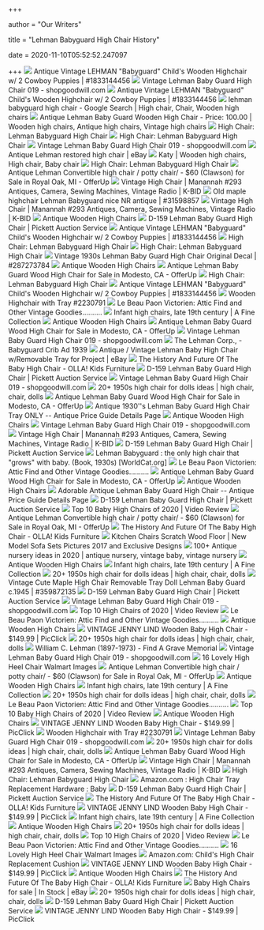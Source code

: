+++
        
author = "Our Writers"
        
title = "Lehman Babyguard High Chair History"
        
date = 2020-11-10T05:52:52.247097
        
+++
[ ![](https://thumbs.worthpoint.com/zoom/images1/1/1016/07/antique-vintage-lehman-babyguard_1_9d3cfbb3de2bc25dbe45ad94dddcd836.jpg)](https://thumbs.worthpoint.com/zoom/images1/1/1016/07/antique-vintage-lehman-babyguard_1_9d3cfbb3de2bc25dbe45ad94dddcd836.jpg) Antique Vintage LEHMAN "Babyguard" Child's Wooden Highchair w/ 2 Cowboy  Puppies | #1833144456
[ ![](http://sgwmscdnimages.azureedge.net/54/7-22-2019/3731431227568da31.JPG)](http://sgwmscdnimages.azureedge.net/54/7-22-2019/3731431227568da31.JPG) Vintage Lehman Baby Guard High Chair 019 - shopgoodwill.com
[ ![](https://thumbs.worthpoint.com/zoom/images3/1/1016/07/antique-vintage-lehman-babyguard_1_9d3cfbb3de2bc25dbe45ad94dddcd836.jpg)](https://thumbs.worthpoint.com/zoom/images3/1/1016/07/antique-vintage-lehman-babyguard_1_9d3cfbb3de2bc25dbe45ad94dddcd836.jpg) Antique Vintage LEHMAN "Babyguard" Child's Wooden Highchair w/ 2 Cowboy  Puppies | #1833144456
[ ![](https://i.pinimg.com/474x/03/69/6d/03696d50f6a1194907289aa56942de13.jpg)](https://i.pinimg.com/474x/03/69/6d/03696d50f6a1194907289aa56942de13.jpg) lehman babyguard high chair - Google Search | High chair, Chair, Wooden high  chairs
[ ![](https://i.pinimg.com/originals/74/7a/23/747a23e4b9e500069b0ce7e4df0e590f.jpg)](https://i.pinimg.com/originals/74/7a/23/747a23e4b9e500069b0ce7e4df0e590f.jpg) Antique Lehman Baby Guard Wooden High Chair - Price: 100.00 | Wooden high  chairs, Antique high chairs, Vintage high chairs
[ ![](https://i.ebayimg.com/images/g/5YUAAOSw9Bha9K1s/s-l300.jpg)](https://i.ebayimg.com/images/g/5YUAAOSw9Bha9K1s/s-l300.jpg) High Chair: Lehman Babyguard High Chair
[ ![](https://media.sandhills.com/img.axd?id=4363476901&wid=&p=&ext=&w=0&h=0&t=&lp=&c=True&wt=False&sz=Max&rt=0&checksum=u%2FpTMsAm1pFeKQVs56s3pRN9uXBF6WxD&h=200&w=200)](https://media.sandhills.com/img.axd?id=4363476901&wid=&p=&ext=&w=0&h=0&t=&lp=&c=True&wt=False&sz=Max&rt=0&checksum=u%2FpTMsAm1pFeKQVs56s3pRN9uXBF6WxD&h=200&w=200) High Chair: Lehman Babyguard High Chair
[ ![](https://sgwmscdnimages.azureedge.net/54/7-22-2019/4144109227569da31.JPG)](https://sgwmscdnimages.azureedge.net/54/7-22-2019/4144109227569da31.JPG) Vintage Lehman Baby Guard High Chair 019 - shopgoodwill.com
[ ![](https://i.ebayimg.com/images/g/ElYAAOSwQTVeG61a/s-l400.jpg)](https://i.ebayimg.com/images/g/ElYAAOSwQTVeG61a/s-l400.jpg) Antique Lehman restored high chair | eBay
[ ![](https://i.pinimg.com/originals/4a/ed/84/4aed84d707a87de6d5a72622e4e9a18f.jpg)](https://i.pinimg.com/originals/4a/ed/84/4aed84d707a87de6d5a72622e4e9a18f.jpg) Katy | Wooden high chairs, High chair, Baby chair
[ ![](https://lh6.googleusercontent.com/proxy/zTcSJuWWEtKBZl9Z6niL7R6nIdd0Yjc_7wbBYb2sacRzG3DcefvRj0uB1x-bZtGSdhE6PRd3L_v4cnjQu-RS6wtn-sC3ZOdTrv2gGryIhLgZ8ejHpMStsNme1uLuNzPTnhb8ayLzwoF_Y9WYFl7N5OBU5rIiTx-d5uF7SJlX6xKQFP_sWCEtcxEplSwBLeHTolSx6iLEIJxd6hSpzxD0TdNTvt8qEqbelrYNUyY=s0-d)](https://lh6.googleusercontent.com/proxy/zTcSJuWWEtKBZl9Z6niL7R6nIdd0Yjc_7wbBYb2sacRzG3DcefvRj0uB1x-bZtGSdhE6PRd3L_v4cnjQu-RS6wtn-sC3ZOdTrv2gGryIhLgZ8ejHpMStsNme1uLuNzPTnhb8ayLzwoF_Y9WYFl7N5OBU5rIiTx-d5uF7SJlX6xKQFP_sWCEtcxEplSwBLeHTolSx6iLEIJxd6hSpzxD0TdNTvt8qEqbelrYNUyY=s0-d) High Chair: Lehman Babyguard High Chair
[ ![](https://images.offerup.com/ecTqShRnfKmQUXufU_HI9__iPzs=/450x800/04c5/04c53f0582ab4a55b70d2c152afd1fd5.jpg)](https://images.offerup.com/ecTqShRnfKmQUXufU_HI9__iPzs=/450x800/04c5/04c53f0582ab4a55b70d2c152afd1fd5.jpg) Antique Lehman Convertible high chair / potty chair/ - $60 (Clawson) for  Sale in Royal Oak, MI - OfferUp
[ ![](https://946e583539399c301dc7-100ffa5b52865b8ec92e09e9de9f4d02.ssl.cf2.rackcdn.com/22607/5588376.jpg)](https://946e583539399c301dc7-100ffa5b52865b8ec92e09e9de9f4d02.ssl.cf2.rackcdn.com/22607/5588376.jpg) Vintage High Chair | Manannah #293 Antiques, Camera, Sewing Machines,  Vintage Radio | K-BID
[ ![](https://thumbs.worthpoint.com/zoom/images1/1/1007/31/old-maple-highchair-lehman-babyguard-nice-nr_1_7b23c20ac5e2d478e43ef105e1e1e472.jpg)](https://thumbs.worthpoint.com/zoom/images1/1/1007/31/old-maple-highchair-lehman-babyguard-nice-nr_1_7b23c20ac5e2d478e43ef105e1e1e472.jpg) Old maple highchair Lehman Babyguard nice NR antique | #31598857
[ ![](https://946e583539399c301dc7-100ffa5b52865b8ec92e09e9de9f4d02.ssl.cf2.rackcdn.com/22607/5588375.jpg)](https://946e583539399c301dc7-100ffa5b52865b8ec92e09e9de9f4d02.ssl.cf2.rackcdn.com/22607/5588375.jpg) Vintage High Chair | Manannah #293 Antiques, Camera, Sewing Machines,  Vintage Radio | K-BID
[ ![](https://i.pinimg.com/originals/86/a2/d8/86a2d82ab134324729c980aa947c64b2.jpg)](https://i.pinimg.com/originals/86/a2/d8/86a2d82ab134324729c980aa947c64b2.jpg) Antique Wooden High Chairs
[ ![](https://media.sandhills.com/img.axd?id=4363476825&wid=&p=&ext=&w=0&h=0&t=&lp=&c=True&wt=False&sz=Max&rt=0&checksum=JV5ompTFwPHz%2BWokMYKQ8MYeBtcDPhki)](https://media.sandhills.com/img.axd?id=4363476825&wid=&p=&ext=&w=0&h=0&t=&lp=&c=True&wt=False&sz=Max&rt=0&checksum=JV5ompTFwPHz%2BWokMYKQ8MYeBtcDPhki) D-159 Lehman Baby Guard High Chair | Pickett Auction Service
[ ![](https://thumbs.worthpoint.com/zoom/images4/1/1016/07/antique-vintage-lehman-babyguard_1_9d3cfbb3de2bc25dbe45ad94dddcd836.jpg)](https://thumbs.worthpoint.com/zoom/images4/1/1016/07/antique-vintage-lehman-babyguard_1_9d3cfbb3de2bc25dbe45ad94dddcd836.jpg) Antique Vintage LEHMAN "Babyguard" Child's Wooden Highchair w/ 2 Cowboy  Puppies | #1833144456
[ ![](https://img.letgo.com/images/92/16/7f/fc/92167ffc649c0663a2be0bc59e2c7115.jpeg?impolicy=img_600)](https://img.letgo.com/images/92/16/7f/fc/92167ffc649c0663a2be0bc59e2c7115.jpeg?impolicy=img_600) High Chair: Lehman Babyguard High Chair
[ ![](https://img.letgo.com/images/71/26/9f/c3/71269fc3af698dc41f2ae4bb658db9ed.jpeg?impolicy=img_600)](https://img.letgo.com/images/71/26/9f/c3/71269fc3af698dc41f2ae4bb658db9ed.jpeg?impolicy=img_600) High Chair: Lehman Babyguard High Chair
[ ![](https://thumbs.worthpoint.com/zoom/images2/1/0312/20/vintage-1930s-lehman-baby-guard-high_1_c7a9ac5951256ddea811fabb4c601bf4.jpg)](https://thumbs.worthpoint.com/zoom/images2/1/0312/20/vintage-1930s-lehman-baby-guard-high_1_c7a9ac5951256ddea811fabb4c601bf4.jpg) Vintage 1930s Lehman Baby Guard High Chair Original Decal | #287273784
[ ![](https://cdn20.pamono.com/p/g/3/9/394636_aqz00j4cly/vintage-wood-highchair-2.jpg)](https://cdn20.pamono.com/p/g/3/9/394636_aqz00j4cly/vintage-wood-highchair-2.jpg) Antique Wooden High Chairs
[ ![](https://images.offerup.com/jfo89-sxiHUWhTjrVfJdIr75n3k=/600x883/bbaa/bbaaf57f7216438b8b6b4bc432a5c6d6.jpg)](https://images.offerup.com/jfo89-sxiHUWhTjrVfJdIr75n3k=/600x883/bbaa/bbaaf57f7216438b8b6b4bc432a5c6d6.jpg) Antique Lehman Baby Guard Wood High Chair for Sale in Modesto, CA - OfferUp
[ ![](http://3e7en.me/wp-content/uploads/2018/03/literarywondrous-vintage-farmhouse-highchair-painted-baby-blue-baby-room-wall-decals-australia.jpg)](http://3e7en.me/wp-content/uploads/2018/03/literarywondrous-vintage-farmhouse-highchair-painted-baby-blue-baby-room-wall-decals-australia.jpg) High Chair: Lehman Babyguard High Chair
[ ![](https://thumbs.worthpoint.com/zoom/images2/1/1016/07/antique-vintage-lehman-babyguard_1_9d3cfbb3de2bc25dbe45ad94dddcd836.jpg)](https://thumbs.worthpoint.com/zoom/images2/1/1016/07/antique-vintage-lehman-babyguard_1_9d3cfbb3de2bc25dbe45ad94dddcd836.jpg) Antique Vintage LEHMAN "Babyguard" Child's Wooden Highchair w/ 2 Cowboy  Puppies | #1833144456
[ ![](https://dygtyjqp7pi0m.cloudfront.net/i/5230/8159256_1.jpg?v=8CA90994F314100)](https://dygtyjqp7pi0m.cloudfront.net/i/5230/8159256_1.jpg?v=8CA90994F314100) Wooden Highchair with Tray #2230791
[ ![](http://4.bp.blogspot.com/-L6lhnJFteoE/Tb4FS17KI7I/AAAAAAAAETI/s99dShnjrrw/s1600/IMG_6926.JPG)](http://4.bp.blogspot.com/-L6lhnJFteoE/Tb4FS17KI7I/AAAAAAAAETI/s99dShnjrrw/s1600/IMG_6926.JPG) Le Beau Paon Victorien: Attic Find and Other Vintage Goodies..........
[ ![](https://afinecollection.files.wordpress.com/2014/01/two-highchairs.jpg)](https://afinecollection.files.wordpress.com/2014/01/two-highchairs.jpg) Infant high chairs, late 19th century | A Fine Collection
[ ![](https://i.pinimg.com/originals/b0/0e/a0/b00ea0908364391eef7df91aa2844570.jpg)](https://i.pinimg.com/originals/b0/0e/a0/b00ea0908364391eef7df91aa2844570.jpg) Antique Wooden High Chairs
[ ![](https://photos.offerup.com/Uv4-xZ0GI_xV-i1Oal5ht2jVh7U=/600x883/c8fe/c8fe3ca082ca4642a525501acc0770ee.jpg)](https://photos.offerup.com/Uv4-xZ0GI_xV-i1Oal5ht2jVh7U=/600x883/c8fe/c8fe3ca082ca4642a525501acc0770ee.jpg) Antique Lehman Baby Guard Wood High Chair for Sale in Modesto, CA - OfferUp
[ ![](https://sgwmscdnimages.azureedge.net/54/7-22-2019/8373217227568da31.JPG)](https://sgwmscdnimages.azureedge.net/54/7-22-2019/8373217227568da31.JPG) Vintage Lehman Baby Guard High Chair 019 - shopgoodwill.com
[ ![](https://www.tias.com/stores/mspackratz/pictures/mh1925a.jpg)](https://www.tias.com/stores/mspackratz/pictures/mh1925a.jpg) The Lehman Corp., - Babyguard Crib Ad 1939
[ ![](https://i.ebayimg.com/images/g/Jy4AAOSw4TVeGPCG/s-l400.jpg)](https://i.ebayimg.com/images/g/Jy4AAOSw4TVeGPCG/s-l400.jpg) Antique / Vintage Lehman Baby High Chair w/Removable Tray for Project | eBay
[ ![](https://www.olla-kidsfurniture.com/wp-content/uploads/2019/08/history-of-high-chair-from-16th-century-till-today-optimized.jpg)](https://www.olla-kidsfurniture.com/wp-content/uploads/2019/08/history-of-high-chair-from-16th-century-till-today-optimized.jpg) The History And Future Of The Baby High Chair - OLLA! Kids Furniture
[ ![](https://media.sandhills.com/img.axd?id=4363476723&wid=&p=&ext=&w=0&h=0&t=&lp=&c=True&wt=False&sz=Max&rt=0&checksum=%2F%2FEbXMzZeKU7yr61c%2BlZkfxww%2BI%2BksnR&h=200&w=200)](https://media.sandhills.com/img.axd?id=4363476723&wid=&p=&ext=&w=0&h=0&t=&lp=&c=True&wt=False&sz=Max&rt=0&checksum=%2F%2FEbXMzZeKU7yr61c%2BlZkfxww%2BI%2BksnR&h=200&w=200) D-159 Lehman Baby Guard High Chair | Pickett Auction Service
[ ![](https://sgwmscdnimages.azureedge.net/54/7-22-2019/25132732275610da31.JPG)](https://sgwmscdnimages.azureedge.net/54/7-22-2019/25132732275610da31.JPG) Vintage Lehman Baby Guard High Chair 019 - shopgoodwill.com
[ ![](https://i.pinimg.com/236x/9b/62/97/9b629778a7fdfc7ccc28219fc67f91f8.jpg)](https://i.pinimg.com/236x/9b/62/97/9b629778a7fdfc7ccc28219fc67f91f8.jpg) 20+ 1950s high chair for dolls ideas | high chair, chair, dolls
[ ![](https://photos.offerup.com/4l41uRGPIIBiXFoXztVykKGHotQ=/600x883/d71b/d71bc386bb1341958a36a9c007d23d5d.jpg)](https://photos.offerup.com/4l41uRGPIIBiXFoXztVykKGHotQ=/600x883/d71b/d71bc386bb1341958a36a9c007d23d5d.jpg) Antique Lehman Baby Guard Wood High Chair for Sale in Modesto, CA - OfferUp
[ ![](https://www.antiquesnavigator.com/archive/2017/02/14/371858220407.jpg)](https://www.antiquesnavigator.com/archive/2017/02/14/371858220407.jpg) Antique 1930''s Lehman Baby Guard High Chair Tray ONLY -- Antique Price  Guide Details Page
[ ![](http://www.montiques.com/wp-content/uploads/2018/05/IMG_20180503_133629-e1525642072652.jpg)](http://www.montiques.com/wp-content/uploads/2018/05/IMG_20180503_133629-e1525642072652.jpg) Antique Wooden High Chairs
[ ![](https://sgwmscdnimages.azureedge.net/54/7-22-2019/7236450227569da31.JPG)](https://sgwmscdnimages.azureedge.net/54/7-22-2019/7236450227569da31.JPG) Vintage Lehman Baby Guard High Chair 019 - shopgoodwill.com
[ ![](https://946e583539399c301dc7-100ffa5b52865b8ec92e09e9de9f4d02.ssl.cf2.rackcdn.com/22607/5588379.jpg)](https://946e583539399c301dc7-100ffa5b52865b8ec92e09e9de9f4d02.ssl.cf2.rackcdn.com/22607/5588379.jpg) Vintage High Chair | Manannah #293 Antiques, Camera, Sewing Machines,  Vintage Radio | K-BID
[ ![](https://media.sandhills.com/img.axd?id=4363476711&wid=&p=&ext=&w=0&h=0&t=&lp=&c=True&wt=False&sz=Max&rt=0&checksum=%2F%2FEbXMzZeKWd4bg%2BmCRBxpbgxLHkPpaV&h=200&w=200)](https://media.sandhills.com/img.axd?id=4363476711&wid=&p=&ext=&w=0&h=0&t=&lp=&c=True&wt=False&sz=Max&rt=0&checksum=%2F%2FEbXMzZeKWd4bg%2BmCRBxpbgxLHkPpaV&h=200&w=200) D-159 Lehman Baby Guard High Chair | Pickett Auction Service
[ ![](https://coverart.oclc.org/ImageWebSvc/oclc/+-+36455539_140.jpg?SearchOrder=+-+OT,OS,TN,GO,FA)](https://coverart.oclc.org/ImageWebSvc/oclc/+-+36455539_140.jpg?SearchOrder=+-+OT,OS,TN,GO,FA) Lehman Babyguard : the only high chair that "grows" with baby. (Book,  1930s) [WorldCat.org]
[ ![](http://1.bp.blogspot.com/-fBrf9ALkCCg/Tb4DFXWi3jI/AAAAAAAAETE/l7UwYt884x0/s1600/IMG_6924.JPG)](http://1.bp.blogspot.com/-fBrf9ALkCCg/Tb4DFXWi3jI/AAAAAAAAETE/l7UwYt884x0/s1600/IMG_6924.JPG) Le Beau Paon Victorien: Attic Find and Other Vintage Goodies..........
[ ![](https://images.offerup.com/C2GeaRlMCbudm8n2WW7-HPzzdKg=/300x441/8be9/8be9b36588464de48949bbf026d2ddc4.jpg)](https://images.offerup.com/C2GeaRlMCbudm8n2WW7-HPzzdKg=/300x441/8be9/8be9b36588464de48949bbf026d2ddc4.jpg) Antique Lehman Baby Guard Wood High Chair for Sale in Modesto, CA - OfferUp
[ ![](https://opheliapayne.files.wordpress.com/2007/05/high-chair-w-o-pad.jpg)](https://opheliapayne.files.wordpress.com/2007/05/high-chair-w-o-pad.jpg) Antique Wooden High Chairs
[ ![](https://www.antiquesnavigator.com/archive/2010/06/21/270593821864.jpg)](https://www.antiquesnavigator.com/archive/2010/06/21/270593821864.jpg) Adorable Antique Lehman Baby Guard High Chair -- Antique Price Guide  Details Page
[ ![](https://media.sandhills.com/img.axd?id=4363476639&wid=&p=&ext=&w=0&h=0&t=&lp=&c=True&wt=False&sz=Max&rt=0&checksum=N%2Fa8KiLSTN85h4VlrwbuOtRBcgajMmZi&h=200&w=200)](https://media.sandhills.com/img.axd?id=4363476639&wid=&p=&ext=&w=0&h=0&t=&lp=&c=True&wt=False&sz=Max&rt=0&checksum=N%2Fa8KiLSTN85h4VlrwbuOtRBcgajMmZi&h=200&w=200) D-159 Lehman Baby Guard High Chair | Pickett Auction Service
[ ![](https://images.ezvid.com/image/upload/fl_immutable_cache/e_trim/c_pad,f_auto,h_270,q_auto:eco/tqmivyvrtkbhsytpxgxz)](https://images.ezvid.com/image/upload/fl_immutable_cache/e_trim/c_pad,f_auto,h_270,q_auto:eco/tqmivyvrtkbhsytpxgxz) Top 10 Baby High Chairs of 2020 | Video Review
[ ![](https://photos.offerup.com/uiL4Qr2RhgUjHTZRz45kzanwvEg=/450x800/d35a/d35a634afa9f4f2286078c4288b82c89.jpg)](https://photos.offerup.com/uiL4Qr2RhgUjHTZRz45kzanwvEg=/450x800/d35a/d35a634afa9f4f2286078c4288b82c89.jpg) Antique Lehman Convertible high chair / potty chair/ - $60 (Clawson) for  Sale in Royal Oak, MI - OfferUp
[ ![](https://www.olla-kidsfurniture.com/wp-content/uploads/2019/08/lulu-and-vita-nanna-ditzel-high-chair-featured.jpg)](https://www.olla-kidsfurniture.com/wp-content/uploads/2019/08/lulu-and-vita-nanna-ditzel-high-chair-featured.jpg) The History And Future Of The Baby High Chair - OLLA! Kids Furniture
[ ![](http://i0.wp.com/images.esellerpro.com/2475/I/109/00/DiningChair47x64x107VarDeal00.jpg)](http://i0.wp.com/images.esellerpro.com/2475/I/109/00/DiningChair47x64x107VarDeal00.jpg) Kitchen Chairs Scratch Wood Floor | New Model Sofa Sets Pictures 2017 and  Exclusive Designs
[ ![](https://i.pinimg.com/236x/2e/6d/ef/2e6def2229ddf9bcf6b2548efefb9b62.jpg)](https://i.pinimg.com/236x/2e/6d/ef/2e6def2229ddf9bcf6b2548efefb9b62.jpg) 100+ Antique nursery ideas in 2020 | antique nursery, vintage baby, vintage  nursery
[ ![](https://i0.wp.com/img1.etsystatic.com/071/0/10472410/il_fullxfull.810594181_2q5e.jpg)](https://i0.wp.com/img1.etsystatic.com/071/0/10472410/il_fullxfull.810594181_2q5e.jpg) Antique Wooden High Chairs
[ ![](https://afinecollection.files.wordpress.com/2014/01/dsc07513.jpg)](https://afinecollection.files.wordpress.com/2014/01/dsc07513.jpg) Infant high chairs, late 19th century | A Fine Collection
[ ![](https://i.pinimg.com/236x/f1/40/7a/f1407af94024091fbc96faa190bf7315--baby-chair-child-chair.jpg)](https://i.pinimg.com/236x/f1/40/7a/f1407af94024091fbc96faa190bf7315--baby-chair-child-chair.jpg) 20+ 1950s high chair for dolls ideas | high chair, chair, dolls
[ ![](https://thumbs.worthpoint.com/zoom/images4/1/1012/20/vintage-cute-maple-high-chair_1_4af4fe9d315ffb0922103231f0207577.jpg)](https://thumbs.worthpoint.com/zoom/images4/1/1012/20/vintage-cute-maple-high-chair_1_4af4fe9d315ffb0922103231f0207577.jpg) Vintage Cute Maple High Chair Removable Tray Doll Lehman Baby Guard c.1945  | #359872135
[ ![](https://media.sandhills.com/img.axd?id=4363476849&wid=&p=&ext=&w=0&h=0&t=&lp=&c=True&wt=False&sz=Max&rt=0&checksum=JV5ompTFwPFlLr0hNlmMG2n7nMH24Ju5&h=200&w=200)](https://media.sandhills.com/img.axd?id=4363476849&wid=&p=&ext=&w=0&h=0&t=&lp=&c=True&wt=False&sz=Max&rt=0&checksum=JV5ompTFwPFlLr0hNlmMG2n7nMH24Ju5&h=200&w=200) D-159 Lehman Baby Guard High Chair | Pickett Auction Service
[ ![](https://sgwmscdnimages.azureedge.net/54/7-22-2019/4144109227569da31-thumb.jpg)](https://sgwmscdnimages.azureedge.net/54/7-22-2019/4144109227569da31-thumb.jpg) Vintage Lehman Baby Guard High Chair 019 - shopgoodwill.com
[ ![](https://i.ytimg.com/vi/5BHvgSGmqIA/maxresdefault.jpg)](https://i.ytimg.com/vi/5BHvgSGmqIA/maxresdefault.jpg) Top 10 High Chairs of 2020 | Video Review
[ ![](http://2.bp.blogspot.com/-wGqsHRUMohg/Tb4LmYqd-YI/AAAAAAAAETU/ctu_vjmyv6g/s1600/IMG_6946.JPG)](http://2.bp.blogspot.com/-wGqsHRUMohg/Tb4LmYqd-YI/AAAAAAAAETU/ctu_vjmyv6g/s1600/IMG_6946.JPG) Le Beau Paon Victorien: Attic Find and Other Vintage Goodies..........
[ ![](https://assets.catawiki.nl/assets/2018/6/27/1/9/0/190b9c88-5388-48cd-a16d-e13183295efa.jpg)](https://assets.catawiki.nl/assets/2018/6/27/1/9/0/190b9c88-5388-48cd-a16d-e13183295efa.jpg) Antique Wooden High Chairs
[ ![](https://www.picclickimg.com/d/l400/pict/362700523487_/Beautiful-Vintage-Wooden-High-Chair-Oak-Jenny-Lind.jpg)](https://www.picclickimg.com/d/l400/pict/362700523487_/Beautiful-Vintage-Wooden-High-Chair-Oak-Jenny-Lind.jpg) VINTAGE JENNY LIND Wooden Baby High Chair - $149.99 | PicClick
[ ![](https://i.pinimg.com/236x/5e/ac/18/5eac18d51b06c889137950b305c05984--baby-doll-furniture-doll-high-chair.jpg)](https://i.pinimg.com/236x/5e/ac/18/5eac18d51b06c889137950b305c05984--baby-doll-furniture-doll-high-chair.jpg) 20+ 1950s high chair for dolls ideas | high chair, chair, dolls
[ ![](https://images.findagrave.com/photos250/photos/2017/289/130811211_1508247020.jpg)](https://images.findagrave.com/photos250/photos/2017/289/130811211_1508247020.jpg) William C. Lehman (1897-1973) - Find A Grave Memorial
[ ![](https://sgwmscdnimages.azureedge.net/54/7-22-2019/9762141227569da31-thumb.jpg)](https://sgwmscdnimages.azureedge.net/54/7-22-2019/9762141227569da31-thumb.jpg) Vintage Lehman Baby Guard High Chair 019 - shopgoodwill.com
[ ![](https://www.montavilla.info/wp-content/uploads/2018/10/elegant-chairs-45-unique-walmart-high-chairs-ideas-walmart-high-radius-of-high-heel-chair-walmart.jpg)](https://www.montavilla.info/wp-content/uploads/2018/10/elegant-chairs-45-unique-walmart-high-chairs-ideas-walmart-high-radius-of-high-heel-chair-walmart.jpg) 16 Lovely High Heel Chair Walmart Images
[ ![](https://photos.offerup.com/I7U375pgWCDjQWTMCA6Pa_3l2sM=/450x800/809c/809c0b57bd274ecfb6d4ca5c97611c84.jpg)](https://photos.offerup.com/I7U375pgWCDjQWTMCA6Pa_3l2sM=/450x800/809c/809c0b57bd274ecfb6d4ca5c97611c84.jpg) Antique Lehman Convertible high chair / potty chair/ - $60 (Clawson) for  Sale in Royal Oak, MI - OfferUp
[ ![](https://i.pinimg.com/originals/8d/f2/2c/8df22c4d22081550e7c64fe9f46554d1.jpg)](https://i.pinimg.com/originals/8d/f2/2c/8df22c4d22081550e7c64fe9f46554d1.jpg) Antique Wooden High Chairs
[ ![](https://afinecollection.files.wordpress.com/2014/01/dsc07529.jpg)](https://afinecollection.files.wordpress.com/2014/01/dsc07529.jpg) Infant high chairs, late 19th century | A Fine Collection
[ ![](https://i.pinimg.com/236x/96/c8/78/96c87862ba8d63b33ec49307ff88e0a9--liberty-print-couture-sewing.jpg)](https://i.pinimg.com/236x/96/c8/78/96c87862ba8d63b33ec49307ff88e0a9--liberty-print-couture-sewing.jpg) 20+ 1950s high chair for dolls ideas | high chair, chair, dolls
[ ![](http://3.bp.blogspot.com/-jEaf2bfvGt4/Tb4GcaJfEMI/AAAAAAAAETM/ldYCyFin9IM/s1600/IMG_6927.JPG)](http://3.bp.blogspot.com/-jEaf2bfvGt4/Tb4GcaJfEMI/AAAAAAAAETM/ldYCyFin9IM/s1600/IMG_6927.JPG) Le Beau Paon Victorien: Attic Find and Other Vintage Goodies..........
[ ![](https://images.ezvid.com/image/upload/c_scale,f_auto,h_720,q_auto:eco,w_1280/c_scale,h_720,l_igddwto3pmfcrdrocuop,w_1280/white16by9_sqmvhu)](https://images.ezvid.com/image/upload/c_scale,f_auto,h_720,q_auto:eco,w_1280/c_scale,h_720,l_igddwto3pmfcrdrocuop,w_1280/white16by9_sqmvhu) Top 10 Baby High Chairs of 2020 | Video Review
[ ![](https://image.made-in-china.com/2f0j00zaGRuYSgRfcJ/Antique-Style-Wooden-Frame-Bar-Stool-High-Chairs-for-Sale.jpg)](https://image.made-in-china.com/2f0j00zaGRuYSgRfcJ/Antique-Style-Wooden-Frame-Bar-Stool-High-Chairs-for-Sale.jpg) Antique Wooden High Chairs
[ ![](https://www.picclickimg.com/d/l400/pict/173951092431_/VTG-Jenny-Lind-Wooden-Highchair-High-Chair-1ST.jpg)](https://www.picclickimg.com/d/l400/pict/173951092431_/VTG-Jenny-Lind-Wooden-Highchair-High-Chair-1ST.jpg) VINTAGE JENNY LIND Wooden Baby High Chair - $149.99 | PicClick
[ ![](https://dygtyjqp7pi0m.cloudfront.net/i/5230/8159255_1s.jpg?v=8CA90994F2CAD20)](https://dygtyjqp7pi0m.cloudfront.net/i/5230/8159255_1s.jpg?v=8CA90994F2CAD20) Wooden Highchair with Tray #2230791
[ ![](https://sgwmscdnimages.azureedge.net/54/7-22-2019/9762141227569da31.JPG)](https://sgwmscdnimages.azureedge.net/54/7-22-2019/9762141227569da31.JPG) Vintage Lehman Baby Guard High Chair 019 - shopgoodwill.com
[ ![](https://i.pinimg.com/236x/77/b1/35/77b135ff8aa6dcdaecdd50ee6f07de5f--chaise.jpg)](https://i.pinimg.com/236x/77/b1/35/77b135ff8aa6dcdaecdd50ee6f07de5f--chaise.jpg) 20+ 1950s high chair for dolls ideas | high chair, chair, dolls
[ ![](https://photos.offerup.com/efSa3Z8bimC3vng6gfU4uqlxdgc=/600x450/7793/779368c43f714bb491cb57bcb6235f2b.jpg)](https://photos.offerup.com/efSa3Z8bimC3vng6gfU4uqlxdgc=/600x450/7793/779368c43f714bb491cb57bcb6235f2b.jpg) Antique Lehman Baby Guard Wood High Chair for Sale in Modesto, CA - OfferUp
[ ![](https://946e583539399c301dc7-100ffa5b52865b8ec92e09e9de9f4d02.ssl.cf2.rackcdn.com/22607/5588377.jpg)](https://946e583539399c301dc7-100ffa5b52865b8ec92e09e9de9f4d02.ssl.cf2.rackcdn.com/22607/5588377.jpg) Vintage High Chair | Manannah #293 Antiques, Camera, Sewing Machines,  Vintage Radio | K-BID
[ ![](https://i.pinimg.com/474x/f5/26/2a/f5262adc2bebddb65341c1f8fb3bbd68--wooden-high-chairs-baby-high-chairs.jpg)](https://i.pinimg.com/474x/f5/26/2a/f5262adc2bebddb65341c1f8fb3bbd68--wooden-high-chairs-baby-high-chairs.jpg) High Chair: Lehman Babyguard High Chair
[ ![](https://images-na.ssl-images-amazon.com/images/I/61wJZjQc%2BVL._AC_UL160_SR160,160_.jpg)](https://images-na.ssl-images-amazon.com/images/I/61wJZjQc%2BVL._AC_UL160_SR160,160_.jpg) Amazon.com : High Chair Tray Replacement Hardware : Baby
[ ![](https://media.sandhills.com/img.axd?id=4363476577&wid=&p=&ext=&w=0&h=0&t=&lp=&c=True&wt=False&sz=Max&rt=0&checksum=GeC1o3jh2xAzkPu%2Bbx0qo68BeXuETvQ4&h=200&w=200)](https://media.sandhills.com/img.axd?id=4363476577&wid=&p=&ext=&w=0&h=0&t=&lp=&c=True&wt=False&sz=Max&rt=0&checksum=GeC1o3jh2xAzkPu%2Bbx0qo68BeXuETvQ4&h=200&w=200) D-159 Lehman Baby Guard High Chair | Pickett Auction Service
[ ![](https://www.olla-kidsfurniture.com/wp-content/uploads/2019/08/how-to-find-the-best-wooden-baby-high-chair-guide-3-270x180.jpg)](https://www.olla-kidsfurniture.com/wp-content/uploads/2019/08/how-to-find-the-best-wooden-baby-high-chair-guide-3-270x180.jpg) The History And Future Of The Baby High Chair - OLLA! Kids Furniture
[ ![](https://www.picclickimg.com/d/l400/pict/173961800201_/VTG-wood-Wooden-Highchair-High-Chair-Jenny-Lind.jpg)](https://www.picclickimg.com/d/l400/pict/173961800201_/VTG-wood-Wooden-Highchair-High-Chair-Jenny-Lind.jpg) VINTAGE JENNY LIND Wooden Baby High Chair - $149.99 | PicClick
[ ![](https://afinecollection.files.wordpress.com/2014/01/dsc07524.jpg)](https://afinecollection.files.wordpress.com/2014/01/dsc07524.jpg) Infant high chairs, late 19th century | A Fine Collection
[ ![](https://i.ebayimg.com/images/g/9DoAAOSwo~Vctync/s-l300.jpg)](https://i.ebayimg.com/images/g/9DoAAOSwo~Vctync/s-l300.jpg) Antique Wooden High Chairs
[ ![](https://i.pinimg.com/280x280_RS/60/12/75/60127544e23d7c16a4f709170d6a6efa.jpg)](https://i.pinimg.com/280x280_RS/60/12/75/60127544e23d7c16a4f709170d6a6efa.jpg) 20+ 1950s high chair for dolls ideas | high chair, chair, dolls
[ ![](https://images.ezvid.com/image/upload/fl_immutable_cache/e_trim/c_pad,f_auto,h_270,q_auto:eco/pyufujrb0tuwfawpr0l5)](https://images.ezvid.com/image/upload/fl_immutable_cache/e_trim/c_pad,f_auto,h_270,q_auto:eco/pyufujrb0tuwfawpr0l5) Top 10 High Chairs of 2020 | Video Review
[ ![](http://4.bp.blogspot.com/-meTKbK_7fcU/Tb4ICauc9UI/AAAAAAAAETQ/0USKWXTQFOA/s1600/IMG_6942.JPG)](http://4.bp.blogspot.com/-meTKbK_7fcU/Tb4ICauc9UI/AAAAAAAAETQ/0USKWXTQFOA/s1600/IMG_6942.JPG) Le Beau Paon Victorien: Attic Find and Other Vintage Goodies..........
[ ![](https://www.montavilla.info/wp-content/uploads/2018/10/beautiful-22-review-walmart-computer-desk-chairs-luxury-chair-furniture-of-high-heel-chair-walmart.jpg)](https://www.montavilla.info/wp-content/uploads/2018/10/beautiful-22-review-walmart-computer-desk-chairs-luxury-chair-furniture-of-high-heel-chair-walmart.jpg) 16 Lovely High Heel Chair Walmart Images
[ ![](https://m.media-amazon.com/images/I/414qOZe5m8L._SS400_.jpg)](https://m.media-amazon.com/images/I/414qOZe5m8L._SS400_.jpg) Amazon.com: Child's High Chair Replacement Cushion
[ ![](https://www.picclickimg.com/d/l400/pict/153413540704_/VTG-Jenny-Lind-Wooden-Highchair-High-Chair-1ST.jpg)](https://www.picclickimg.com/d/l400/pict/153413540704_/VTG-Jenny-Lind-Wooden-Highchair-High-Chair-1ST.jpg) VINTAGE JENNY LIND Wooden Baby High Chair - $149.99 | PicClick
[ ![](https://sc01.alicdn.com/kf/HTB1u9Z0JFXXXXaFXpXXq6xXFXXXx/200462508/HTB1u9Z0JFXXXXaFXpXXq6xXFXXXx.jpg)](https://sc01.alicdn.com/kf/HTB1u9Z0JFXXXXaFXpXXq6xXFXXXx/200462508/HTB1u9Z0JFXXXXaFXpXXq6xXFXXXx.jpg) Antique Wooden High Chairs
[ ![](https://www.olla-kidsfurniture.com/wp-content/uploads/2019/08/Antique-Victorian-Walnut-High-Chair-Stroller-Victorian-Time-Convertable-150x150.jpg)](https://www.olla-kidsfurniture.com/wp-content/uploads/2019/08/Antique-Victorian-Walnut-High-Chair-Stroller-Victorian-Time-Convertable-150x150.jpg) The History And Future Of The Baby High Chair - OLLA! Kids Furniture
[ ![](https://i.ebayimg.com/thumbs/images/g/4yIAAOSwvqde7bG~/s-l225.jpg)](https://i.ebayimg.com/thumbs/images/g/4yIAAOSwvqde7bG~/s-l225.jpg) Baby High Chairs for sale | In Stock | eBay
[ ![](https://i.pinimg.com/236x/c8/a5/f6/c8a5f6406a2cb9c6f59669f0313c61e2--wood-chairs-side-chairs.jpg)](https://i.pinimg.com/236x/c8/a5/f6/c8a5f6406a2cb9c6f59669f0313c61e2--wood-chairs-side-chairs.jpg) 20+ 1950s high chair for dolls ideas | high chair, chair, dolls
[ ![](https://media.sandhills.com/img.axd?id=4363476727&wid=&p=&ext=&w=0&h=0&t=&lp=&c=True&wt=False&sz=Max&rt=0&checksum=%2F%2FEbXMzZeKWWjxnXe5coNgJe978jP%2Bac&h=200&w=200)](https://media.sandhills.com/img.axd?id=4363476727&wid=&p=&ext=&w=0&h=0&t=&lp=&c=True&wt=False&sz=Max&rt=0&checksum=%2F%2FEbXMzZeKWWjxnXe5coNgJe978jP%2Bac&h=200&w=200) D-159 Lehman Baby Guard High Chair | Pickett Auction Service
[ ![](https://www.picclickimg.com/d/l400/pict/283544085742_/Vintage-Wooden-Baby-High-Chair-Jenny-Lind-Style-Beautiful-Wooden.jpg)](https://www.picclickimg.com/d/l400/pict/283544085742_/Vintage-Wooden-Baby-High-Chair-Jenny-Lind-Style-Beautiful-Wooden.jpg) VINTAGE JENNY LIND Wooden Baby High Chair - $149.99 | PicClick
